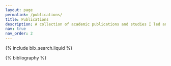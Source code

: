 ```yaml
---
layout: page
permalink: /publications/
title: Publications
description: A collection of academic publications and studies I led and contributed to.
nav: true
nav_order: 2
---
```


<!-- _pages/publications.md -->

<!-- Bibsearch Feature -->

{% include bib_search.liquid %}

<div class="publications">

{% bibliography %}

</div>
